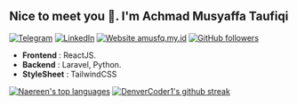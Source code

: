 ## Nice to meet you 👋. I'm Achmad Musyaffa Taufiqi
[![Telegram](https://img.shields.io/static/v1?label=%20&message=Telegram&logo=Telegram&style=flat&labelColor=grey)](https://t.me/amusfq)
[![LinkedIn](https://img.shields.io/static/v1?label=%20&message=LinkedIn&logo=LinkedIn&style=flat&labelColor=grey)](https://www.linkedin.com/in/amusfq/)
[![Website amusfq.my.id](https://img.shields.io/website-up-down-green-red/http/amusfq.my.id.svg)](http://amusfq.my.id/)
[![GitHub followers](https://img.shields.io/github/followers/amusfq.svg?style=social&label=Follow&maxAge=2592000)](https://github.com/amusfq?tab=followers)
- **Frontend** : ReactJS.
- **Backend** : Laravel, Python.
- **StyleSheet** : TailwindCSS

[![Naereen's top languages](https://github-readme-stats.vercel.app/api/top-langs/?username=amusfq&theme=blue-green)](https://github.com/anuraghazra/github-readme-stats)
[![DenverCoder1's github streak](https://github-readme-streak-stats.herokuapp.com/?user=amusfq&theme=blue-green)](https://github.com/DenverCoder1/github-readme-streak-stats)
